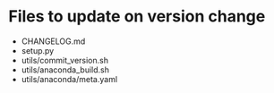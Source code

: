 # Files to update on version change

- CHANGELOG.md
- setup.py
- utils/commit_version.sh
- utils/anaconda_build.sh
- utils/anaconda/meta.yaml

